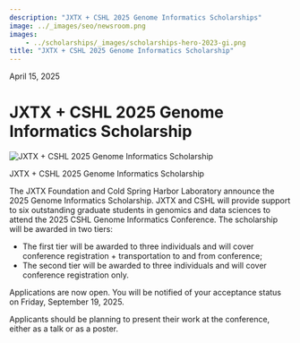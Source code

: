 ```yaml
---
description: "JXTX + CSHL 2025 Genome Informatics Scholarships"
image: ../_images/seo/newsroom.png
images:
    - ../scholarships/_images/scholarships-hero-2023-gi.png
title: "JXTX + CSHL 2025 Genome Informatics Scholarship"
---
```


<Date>April 15, 2025</Date>

# JXTX + CSHL 2025 Genome Informatics Scholarship

<Image alt="JXTX + CSHL 2025 Genome Informatics Scholarship" image={props.images[0]}></Image>

<figcaption>JXTX + CSHL 2025 Genome Informatics Scholarship</figcaption>

The JXTX Foundation and Cold Spring Harbor Laboratory announce the 2025 Genome Informatics Scholarship. JXTX and CSHL will provide support to six outstanding graduate students in genomics and data sciences to attend the 2025 CSHL Genome Informatics Conference. The scholarship will be awarded in two tiers:

-   The first tier will be awarded to three individuals and will cover conference registration + transportation to and from conference;
-   The second tier will be awarded to three individuals and will cover conference registration only.

Applications are now open. You will be notified of your acceptance status on Friday, September 19, 2025.

Applicants should be planning to present their work at the conference, either as a talk or as a poster.